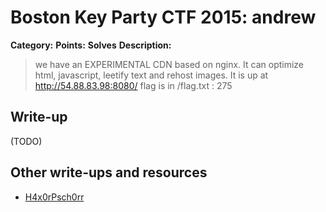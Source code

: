 # Boston Key Party CTF 2015: andrew

**Category:** 
**Points:** 
**Solves** 
**Description:**

> we have an EXPERIMENTAL CDN based on nginx. It can optimize html, javascript, leetify text and rehost images. It is up at http://54.88.83.98:8080/ flag is in /flag.txt : 275

## Write-up

(TODO)

## Other write-ups and resources

* [H4x0rPsch0rr](http://hxp.io/blog/14/Boston%20Key%20Party%20CTF%202015%20-%20pwn%20275:%20Andrew/)
